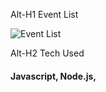 Alt-H1 Event List

![Event List](https://i.imgur.com/MWxA8FJ.png)

Alt-H2 Tech Used

#### Javascript, Node.js, 